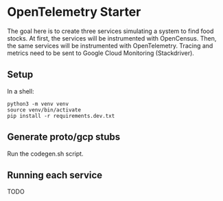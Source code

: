 # OpenTelemetry Starter

The goal here is to create three services simulating a system to find food
stocks. At first, the services will be instrumented with OpenCensus. Then,
the same services will be instrumented with OpenTelemetry. Tracing and
metrics need to be sent to Google Cloud Monitoring (Stackdriver).

## Setup

In a shell:
```
python3 -m venv venv
source venv/bin/activate
pip install -r requirements.dev.txt
```

## Generate proto/gcp stubs

Run the codegen.sh script.

## Running each service
TODO